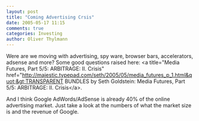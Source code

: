 ```yaml
---
layout: post
title: "Coming Advertising Crsis"
date: 2005-05-17 11:15
comments: true
categories: Investing
author: Oliver Thylmann
---
```



Were are we moving with advertising, spy ware, browser bars, accelerators, adsense and more? Some good questions raised here: &lt;a title=&quot;Media Futures, Part 5/5: ARBITRAGE: II. Crisis&quot; href=&quot;http://majestic.typepad.com/seth/2005/05/media_futures_p_1.html&quot;&gt;TRANSPARENT BUNDLES by Seth Goldstein: Media Futures, Part 5/5: ARBITRAGE: II. Crisis&lt;/a&gt;.

And I think Google AdWords/AdSense is already 40% of the online advertising market. Just take a look at the numbers of what the market size is and the revenue of Google.


